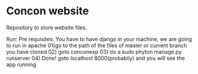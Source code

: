 # Concon website

Repository to store website files.

Run: 
Pre requisites: You have to have django in your machine, we are going to run in apache
01)go to the path of the files of master or current branch you have cloned
02) goto conconexp
03) do a sudo phyton manage.py runserver
04) Done! goto localhost 8000(probabily) and you will see the app running
